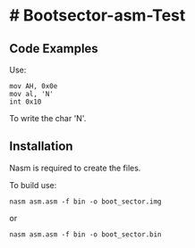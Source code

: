 # # Bootsector-asm-Test

## Code Examples

Use: 

	mov AH, 0x0e
	mov al, 'N'
	int 0x10
	
To write the char 'N'.

## Installation

Nasm is required to create the files.

To build use:

    nasm asm.asm -f bin -o boot_sector.img
or   

    nasm asm.asm -f bin -o boot_sector.bin
